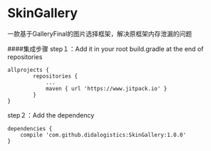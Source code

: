 # SkinGallery

一款基于GalleryFinal的图片选择框架，解决原框架内存泄漏的问题

####集成步骤
step１：Add it in your root build.gradle at the end of repositories

```
allprojects {
		repositories {
			...
			maven { url 'https://www.jitpack.io' }
		}
}
```

step２：Add the dependency

```
dependencies { 
	compile 'com.github.didalogistics:SkinGallery:1.0.0'
}
```
